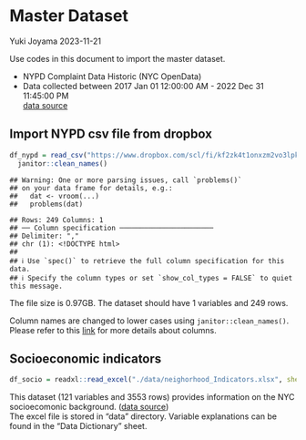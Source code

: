 Master Dataset
================
Yuki Joyama
2023-11-21

Use codes in this document to import the master dataset.

- NYPD Complaint Data Historic (NYC OpenData)  
- Data collected between 2017 Jan 01 12:00:00 AM - 2022 Dec 31 11:45:00
  PM  
  [data
  source](https://data.cityofnewyork.us/Public-Safety/NYPD-Complaint-Data-Historic/qgea-i56i/explore/query/SELECT%0A%20%20%60cmplnt_num%60%2C%0A%20%20%60cmplnt_fr_dt%60%2C%0A%20%20%60cmplnt_fr_tm%60%2C%0A%20%20%60cmplnt_to_dt%60%2C%0A%20%20%60cmplnt_to_tm%60%2C%0A%20%20%60addr_pct_cd%60%2C%0A%20%20%60rpt_dt%60%2C%0A%20%20%60ky_cd%60%2C%0A%20%20%60ofns_desc%60%2C%0A%20%20%60pd_cd%60%2C%0A%20%20%60pd_desc%60%2C%0A%20%20%60crm_atpt_cptd_cd%60%2C%0A%20%20%60law_cat_cd%60%2C%0A%20%20%60boro_nm%60%2C%0A%20%20%60loc_of_occur_desc%60%2C%0A%20%20%60prem_typ_desc%60%2C%0A%20%20%60juris_desc%60%2C%0A%20%20%60jurisdiction_code%60%2C%0A%20%20%60parks_nm%60%2C%0A%20%20%60hadevelopt%60%2C%0A%20%20%60housing_psa%60%2C%0A%20%20%60x_coord_cd%60%2C%0A%20%20%60y_coord_cd%60%2C%0A%20%20%60susp_age_group%60%2C%0A%20%20%60susp_race%60%2C%0A%20%20%60susp_sex%60%2C%0A%20%20%60transit_district%60%2C%0A%20%20%60latitude%60%2C%0A%20%20%60longitude%60%2C%0A%20%20%60lat_lon%60%2C%0A%20%20%60patrol_boro%60%2C%0A%20%20%60station_name%60%2C%0A%20%20%60vic_age_group%60%2C%0A%20%20%60vic_race%60%2C%0A%20%20%60vic_sex%60%2C%0A%20%20%60%3A%40computed_region_efsh_h5xi%60%2C%0A%20%20%60%3A%40computed_region_f5dn_yrer%60%2C%0A%20%20%60%3A%40computed_region_yeji_bk3q%60%2C%0A%20%20%60%3A%40computed_region_92fq_4b7q%60%2C%0A%20%20%60%3A%40computed_region_sbqj_enih%60%0AWHERE%0A%20%20%60cmplnt_fr_dt%60%0A%20%20%20%20BETWEEN%20%222017-01-01T00%3A00%3A00%22%20%3A%3A%20floating_timestamp%0A%20%20%20%20AND%20%222022-12-31T23%3A45%3A00%22%20%3A%3A%20floating_timestamp%0AORDER%20BY%20%60rpt_dt%60%20DESC%20NULL%20FIRST/page/filter)

## Import NYPD csv file from dropbox

``` r
df_nypd = read_csv("https://www.dropbox.com/scl/fi/kf2zk4t1onxzm2vo3lpkq/NYPD_Complaint_Data_Historic.csv?rlkey=ly36vi9v66sno80eir6rohlwn&dl=1", na = "(null)") |> # some values are coded as "(null)" in the df; rewrite them as NA
  janitor::clean_names() 
```

    ## Warning: One or more parsing issues, call `problems()`
    ## on your data frame for details, e.g.:
    ##   dat <- vroom(...)
    ##   problems(dat)

    ## Rows: 249 Columns: 1
    ## ── Column specification ───────────────────────
    ## Delimiter: ","
    ## chr (1): <!DOCTYPE html>
    ## 
    ## ℹ Use `spec()` to retrieve the full column specification for this data.
    ## ℹ Specify the column types or set `show_col_types = FALSE` to quiet this message.

The file size is 0.97GB. The dataset should have 1 variables and 249
rows.  

Column names are changed to lower cases using `janitor::clean_names()`.
Please refer to this
[link](https://data.cityofnewyork.us/Public-Safety/NYPD-Complaint-Data-Historic/qgea-i56i)
for more details about columns.

## Socioeconomic indicators

``` r
df_socio = readxl::read_excel("./data/neighorhood_Indicators.xlsx", sheet = "Data")
```

This dataset (121 variables and 3553 rows) provides information on the
NYC socioecomonic background. ([data
source](https://furmancenter.org/coredata/userguide/about))  
The excel file is stored in “data” directory. Variable explanations can
be found in the “Data Dictionary” sheet.
